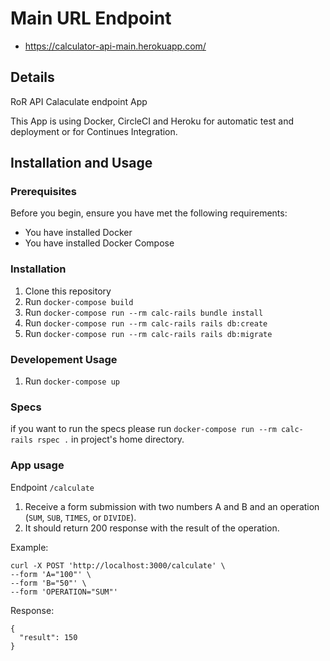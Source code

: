 # Main URL Endpoint

- https://calculator-api-main.herokuapp.com/

## Details

RoR API Calaculate endpoint App

This App is using Docker, CircleCI and Heroku for automatic test and deployment or for Continues Integration.

## Installation and Usage

### Prerequisites

Before you begin, ensure you have met the following requirements:

- You have installed Docker
- You have installed Docker Compose

### Installation

1. Clone this repository
1. Run `docker-compose build`
1. Run `docker-compose run --rm calc-rails bundle install`
1. Run `docker-compose run --rm calc-rails rails db:create`
1. Run `docker-compose run --rm calc-rails rails db:migrate`

### Developement Usage

1. Run `docker-compose up`

### Specs

if you want to run the specs please run `docker-compose run --rm calc-rails rspec .` in project's home directory.

### App usage

Endpoint `/calculate`

1. Receive a form submission with two numbers A and B and an operation (`SUM`, `SUB`, `TIMES`, or `DIVIDE`).
2. It should return 200 response with the result of the operation.

Example:

```
curl -X POST 'http://localhost:3000/calculate' \
--form 'A="100"' \
--form 'B="50"' \
--form 'OPERATION="SUM"'
```

Response:

```
{
  "result": 150
}
```
